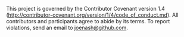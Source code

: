 This project is governed by the Contributor Covenant version 1.4 (http://contributor-covenant.org/version/1/4/code_of_conduct.md). All contributors and participants agree to abide by its terms. To report violations, send an email to joenash@github.com.
